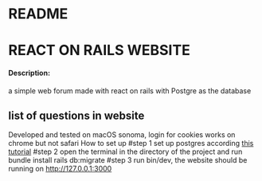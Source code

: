 # README


# REACT ON RAILS WEBSITE


#### Description:
a simple web forum made with react on rails with Postgre as the database


## list of questions in website
Developed and tested on macOS sonoma, login for cookies works on chrome but not safari
How to set up
#step 1
set up postgres according [this tutorial](https://www.digitalocean.com/community/tutorials/how-to-use-postgresql-with-your-ruby-on-rails-application-on-macos)
#step 2
open the terminal in the directory of the project and run  
bundle install
rails db:migrate
#step 3 run bin/dev, the website should be running on http://127.0.0.1:3000

